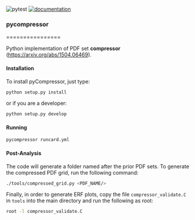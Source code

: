 ![pytest](https://github.com/N3PDF/pycompressor/workflows/pytest/badge.svg)
[![documentation](https://github.com/N3PDF/pycompressor/workflows/docs/badge.svg)](https://n3pdf.github.io/pycompressor/)

### pycompressor
================

Python implementation of PDF set **compressor** (https://arxiv.org/abs/1504.06469).

#### Installation
To install pyCompressor, just type:
```bash
python setup.py install
```
or if you are a developer:
```bash
python setup.py develop
```

####  Running
```bash
pycompressor runcard.yml
```

#### Post-Analysis
The code will generate a folder named after the prior PDF sets. To generate the
compressed PDF grid, run the following command:
```bash
./tools/compressed_grid.py <PDF_NAME/>
```
Finally, in order to generate ERF plots, copy the file `compressor_validate.C`
in `tools` into the main directory and run the following as root:
```bash
root -l compressor_validate.C
``` 
